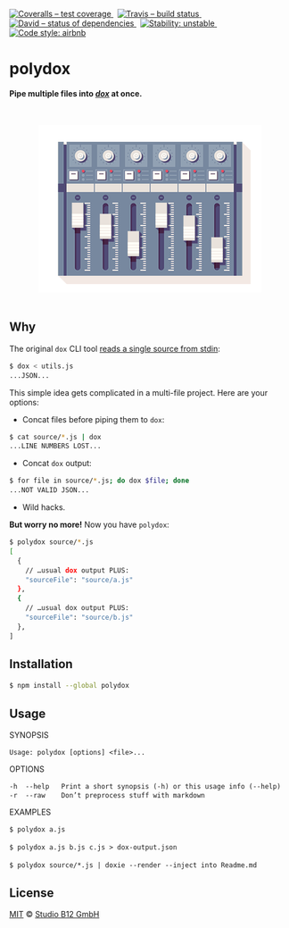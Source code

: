 [![Coveralls – test coverage
](https://img.shields.io/coveralls/studio-b12/polydox.svg?style=flat-square)
](https://coveralls.io/r/studio-b12/polydox)
 [![Travis – build status
](https://img.shields.io/travis/studio-b12/polydox/master.svg?style=flat-square)
](https://travis-ci.org/studio-b12/polydox)
 [![David – status of dependencies
](https://img.shields.io/david/studio-b12/polydox.svg?style=flat-square)
](https://david-dm.org/studio-b12/polydox)
 [![Stability: unstable
](https://img.shields.io/badge/stability-unstable-yellowgreen.svg?style=flat-square)
](https://github.com/studio-b12/polydox/milestones/1.0)
 [![Code style: airbnb
](https://img.shields.io/badge/code%20style-airbnb-blue.svg?style=flat-square)
](https://github.com/airbnb/javascript)




polydox
===

**Pipe multiple files into *[dox][]* at once.**

[dox]:  http://npm.im/dox




<p align="center"><a
  title="Graphic by the great Justin Mezzell"
  href="http://justinmezzell.tumblr.com/post/64773265522"
  >
  <br/>
  <br/>
  <img
    src="Readme/Soundboard.gif"
    width="400"
    height="300"
  />
  <br/>
  <br/>
</a></p>




Why
---

The original `dox` CLI tool [reads a single source from stdin][]:

```sh
$ dox < utils.js
...JSON...
```

This simple idea gets complicated in a multi-file project. Here are your options:

* Concat files before piping them to `dox`:

```sh
$ cat source/*.js | dox
...LINE NUMBERS LOST...
```

* Concat `dox` output:

```sh
$ for file in source/*.js; do dox $file; done
...NOT VALID JSON...
```

* Wild hacks.

**But worry no more!** Now you have `polydox`:

```sh
$ polydox source/*.js
[
  {
    // …usual dox output PLUS:
    "sourceFile": "source/a.js"
  },
  {
    // …usual dox output PLUS:
    "sourceFile": "source/b.js"
  },
]
```

[reads a single source from stdin]:  https://github.com/tj/dox/tree/934b22c#usage-examples




Installation
------------

```sh
$ npm install --global polydox
```




Usage
-----

  SYNOPSIS

    Usage: polydox [options] <file>...


  OPTIONS

    -h  --help   Print a short synopsis (-h) or this usage info (--help)
    -r  --raw    Don’t preprocess stuff with markdown


  EXAMPLES

    $ polydox a.js

    $ polydox a.js b.js c.js > dox-output.json

    $ polydox source/*.js | doxie --render --inject into Readme.md





License
-------

[MIT][] © [Studio B12 GmbH][]

[MIT]:              ./License.md
[Studio B12 GmbH]:  http://studio-b12.de
